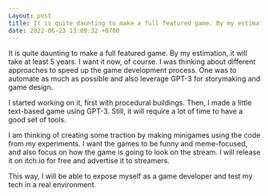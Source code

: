 ```yaml
---
Layout: post
title: It is quite daunting to make a full featured game. By my estimation,
date: 2022-06-23 13:09:32 +0700
---
```

It is quite daunting to make a full featured game. By my estimation,
it will take at least 5 years. I want it now, of course. I was
thinking about different approaches to speed up the game development
process. One was to automate as much as possible and also leverage
GPT-3 for storymaking and game design.

I started working on it, first with procedural buildings. Then, I made
a little text-based game using GPT-3. Still, it will require a lot of
time to have a good set of tools.

I am thinking of creating some traction by making minigames using the
code from my experiments. I want the games to be funny and
meme-focused, and also focus on how the game is going to look on the
stream. I will release it on itch.io for free and advertise it to
streamers.

This way, I will be able to expose myself as a game developer and test
my tech in a real environment.